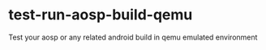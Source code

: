 # test-run-aosp-build-qemu
Test your aosp or any related android build in qemu emulated environment
